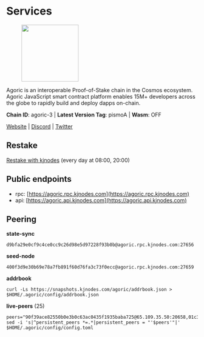 # Services

<figure><img src="https://raw.githubusercontent.com/kj89/testnet_manuals/main/pingpub/logos/agoric.png" width="150" alt=""><figcaption></figcaption></figure>

Agoric is an interoperable Proof-of-Stake chain in the Cosmos ecosystem.  Agoric JavaScript smart contract platform enables 15M+ developers across the  globe to rapidly build and deploy dapps on-chain.

**Chain ID**: agoric-3 | **Latest Version Tag**: pismoA | **Wasm**: OFF

[Website](https://agoric.com) | [Discord](https://discord.com/invite/qDW8DRes4s) | [Twitter](https://twitter.com/agoric)

## Restake

[Restake with kjnodes](https://restake.app/agoric/agoricvaloper1ku5sm2twlsywdrp4wz3kfwgyrtqtp0lpr3nvk8) (every day at 08:00, 20:00)
## Public endpoints

* rpc: [https://agoric.rpc.kjnodes.com](https://agoric.rpc.kjnodes.com)
* api: [https://agoric.api.kjnodes.com](https://agoric.api.kjnodes.com)

## Peering

**state-sync**

```
d9bfa29e0cf9c4ce0cc9c26d98e5d97228f93b0b@agoric.rpc.kjnodes.com:27656
```

**seed-node**

```
400f3d9e30b69e78a7fb891f60d76fa3c73f0ecc@agoric.rpc.kjnodes.com:27659
```

**addrbook**
```
curl -Ls https://snapshots.kjnodes.com/agoric/addrbook.json > $HOME/.agoric/config/addrbook.json
```

**live-peers** (25)
```
peers="90f39ace82550b0e3b0c63ac0435f1935baba725@65.109.35.50:20658,01c3a56aa6e69c59161a9e4ae1037388c8931367@116.202.114.4:26656,af77fd96cb62c6011272ee67390e540504b47fd9@51.222.42.205:26656,d56af8cb0716909f9b804e7dec8c1d34ae4eed16@65.108.142.81:26676,0464c8dded70d01f5ab50a8d6047a6b27ddf2ccd@84.244.95.232:26656,d9bfa29e0cf9c4ce0cc9c26d98e5d97228f93b0b@65.109.88.38:27656,f095bb53006ebddcbbf29c8df70dddcba6419e36@142.93.145.13:26656,e780b9c3b6f761efb7ba3bca74d3011f9bdf4bfd@139.59.8.48:26060,a38a30c1dd31f63be2befd40b82964b215c3c288@165.22.251.28:26656,0837c0dac0bb15e79e64207bb0fa5a9a6fa42ad4@178.62.116.62:26656,711f6f36a6ec3924b6d721de6adce604092e59f2@116.202.226.169:26656,4eea1e0a22d8d2ade108fc5f8e07d6d6e711e909@65.108.10.138:26656,abc62ded9142361bd9832282242a53611785ffcd@51.81.109.109:26656,1312bbbd4ed1e58b9e4eb1d7788187a4607915e9@165.22.199.234:26060,1d4d7b77e79c2dad9e8586df4f30c7b550f5d49b@3.8.160.134:26656,bd0bc3737ca1cfebc3c2aef75ab2c3cc74768d8a@142.132.212.19:26656,23fd78b96fc7f17b47fc4a0d442b0ec53faebd88@157.90.91.20:12656,2aedd7163a8ee725507e461b13fb90c091ee1c42@128.0.51.32:26656,2f524fbc73a8b0daa29f2ba0b7642aae62bea86f@65.108.144.8:26656,e759de7a872eff293ab1316a0745eb5fdd5614f3@88.217.142.187:26656,0f642db2770d4dd3e0d030b2f14f1365e40f3b38@185.146.148.101:26657,875f8b359148f0d2a4bb501f8ae8a0cd4560bff3@161.97.153.219:26656,8880e10d956bff921ef928794dcadcc22c7087b4@51.91.218.186:26656,ca4c3b9d0cf78d934a3b972c328db2e4a9a66c42@64.32.40.134:26656,e70955351f601ea5be9a9bf41032949a777f31b3@207.244.255.229:10003"
sed -i 's|^persistent_peers *=.*|persistent_peers = "'$peers'"|' $HOME/.agoric/config/config.toml
```
